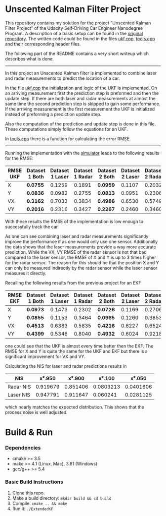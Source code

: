 # Unscented Kalman Filter Project

This repository contains my solution for the project "Unscented Kalman Filter Project" of the Udacity Self-Driving Car Engineer Nanodegree Program. A description of a basic setup can be found in the [original repository](https://github.com/udacity/CarND-Unscented-Kalman-Filter-Project). The written code could be found in the files [ukf.cpp](./src/ukf.cpp), [tools.cpp](./src/tools.cpp) and their corresponding header files.

The following part of the README contains a very short writeup which describes what is done.

---

In this project an Unscented Kalman filter is implemented to combine laser and radar measurements to predict the location of a car.

In the file [ukf.cpp](./src/ukf.cpp) the initialization and logic of the UKF is implemented. On an arriving measurement first the prediction step is preformed and then the update step. If there are both laser and radar measurements at almost the same time the second prediction step is skipped to gain some performance. If the arriving measurement is the first measurement the UKF is initialized instead of preforming a prediction update step.

Also the computation of the prediction and update step is done in this file. These computations simply follow the equations for an UKF.

In [tools.cpp](./src/tools.cpp) there is a function for calculating the error RMSE.

---

Running the implementation with the [simulator](https://github.com/udacity/self-driving-car-sim/releases) leads to the following results for the RMSE:


| RMSE UKF | Dataset 1 Both | Dataset 1 Laser | Dataset 1 Radar | Dataset 2 Both | Dataset 2 Laser | Dataset 2 Radar |
|------|----------------|-----------------|-----------------|----------------|-----------------|-----------------|
| X    | **0.0755**     | 0.1259          | 0.1891          | **0.0959**     | 0.1107          | 0.2032          |
| Y    | **0.0836**     | 0.0982          | 0.2755          | **0.0813**     | 0.0951          | 0.2306          |
| VX   | **0.3162**     | 0.7033          | 0.3834          | **0.4986**     | 0.6530          | 0.5749          |
| VY   | **0.2016**     | 0.2316          | 0.3427          | **0.2267**     | 0.2460          | 0.3460          |

With these results the RMSE of the implementation is low enough to successfully track the car.


As one can see combining laser and radar measurements significantly improve the performance if as one would only use one sensor. Additionally the data shows that the laser measurements provide a way more accurate prediction. While the VX, VY RMSE of the radar sensor is not that bad compared to the laser sensor, the RMSE of X and Y is up to 3 times higher for the radar sensor. The reason for this should be that the position X and Y can only be measured indirectly by the radar sensor while the laser sensor measures it directly.

Recalling the following results from the previous project for an EKF

| RMSE EKF | Dataset 1 Both | Dataset 1 Laser | Dataset 1 Radar | Dataset 2 Both | Dataset 2 Laser | Dataset 2 Radar |
|------|----------------|-----------------|-----------------|----------------|-----------------|-----------------|
| X    | **0.0973**     | 0.1473          | 0.2302          | **0.0726**     | 0.1169          | 0.2706          |
| Y    | **0.0855**     | 0.1153          | 0.3464          | **0.0965**     | 0.1260          | 0.3853          |
| VX   | **0.4513**     | 0.6383          | 0.5835          | **0.4216**     | 0.6227          | 0.6524          |
| VY   | **0.4399**     | 0.5346          | 0.8040          | **0.4932**     | 0.6024          | 0.9218          |

one could see that the UKF is almost every time better then the EKF. The RMSE for X and Y is quite the same for the UKF and EKF but there is a significant improvement for VX and VY.

Calculating the NIS for laser and radar predictions results in

 NIS | x².950  | x².900  | x².100  | x².050
--|---|---|---|--
 Radar NIS | 0.919679  | 0.851406  | 0.0803213  |  0.0401606
 Laser NIS | 0.947791  | 0.911647  | 0.060241  |  0.0281125

which nearly matches the expected distribution. This shows that the process noise is well adjusted.


# Build & Run

### Dependencies

* cmake >= 3.5
* make >= 4.1 (Linux, Mac), 3.81 (Windows)
* gcc/g++ >= 5.4

### Basic Build Instructions

1. Clone this repo.
2. Make a build directory: `mkdir build && cd build`
3. Compile: `cmake .. && make`
4. Run it: `./ExtendedKF `
